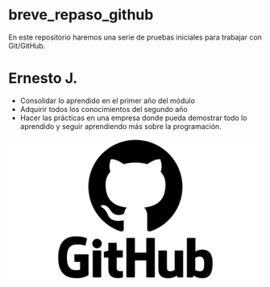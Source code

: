 # breve_repaso_github
En este repositorio haremos una serie de pruebas iniciales para trabajar con Git/GitHub.

# Ernesto J.

* Consolidar lo aprendido en el primer año del módulo
* Adquirir todos los conocimientos del segundo año
* Hacer las prácticas en una empresa donde pueda demostrar todo lo aprendido y seguir aprendiendo más sobre la programación. 

![Logo de GitHub](https://github.com/mrRobotDv/gitrepasobasico/blob/main/GitHub-logo.png)
